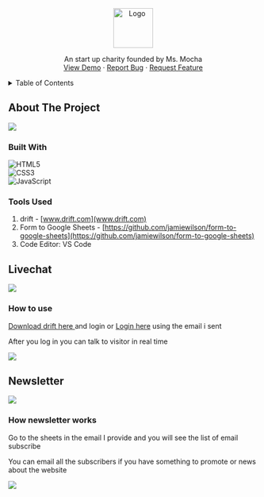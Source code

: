 <div align="center">
  <a href="https://lugh-tuatha.github.io/hands-for-filipinos/">
    <img src="images/logo.png" alt="Logo" height="80">
  </a>

  <p align="center">
    An start up charity founded by Ms. Mocha
    <br />
    <a href="https://lugh-tuatha.github.io/hands-for-filipinos/">View Demo</a>
    ·
    <a href="https://github.com/lugh-tuatha/hands-for-filipinos/issues">Report Bug</a>
    ·
    <a href="https://github.com/lugh-tuatha/hands-for-filipinos/issues">Request Feature</a>
  </p>
</div>

<!-- TABLE OF CONTENTS -->
<details>
  <summary>Table of Contents</summary>
  <ol>
    <li>
      <a href="#about-the-project">About The Project</a>
      <ul>
        <li><a href="#built-with">Built With</a></li>
      </ul>
    </li>
    <li>
      <a href="#Livechat">About the livechat</a>
      <ul>
        <li><a href="#How-to-use">How to use drift</a></li>
      </ul>
    </li>
    <li>
      <a href="#Newsletter">Newsletter</a>
      <ul>
        <li><a href="#How-newsletter-works">How newsletter works</a></li>
      </ul>
    </li>
  <ol>
</details>

## About The Project

<img src="images\readme img\README BANNER.png" weight="90%" align="center">

### Built With
![HTML5](https://img.shields.io/badge/html5-%23E34F26.svg?style=for-the-badge&logo=html5&logoColor=white)<br>
![CSS3](https://img.shields.io/badge/css3-%231572B6.svg?style=for-the-badge&logo=css3&logoColor=white)<br>
![JavaScript](https://img.shields.io/badge/javascript-%23323330.svg?style=for-the-badge&logo=javascript&logoColor=%23F7DF1E)

### Tools Used

1. drift - [www.drift.com](www.drift.com)
2. Form to Google Sheets - [https://github.com/jamiewilson/form-to-google-sheets](https://github.com/jamiewilson/form-to-google-sheets)
3. Code Editor: VS Code

## Livechat
    
<img src="images\readme img\Livechat.png">

### How to use
<p><a href="https://gethelp.drift.com/s/article/Featured-Downloads"> Download drift here </a>and login or <a href="https://start.drift.com/login">Login here</a> using the email i sent</p>
<p>After you log in you can talk to visitor in real time</p>
<img src="images\readme img\drift.png">

## Newsletter

<img src="images\readme img\newsletter.png">

### How newsletter works
<p>Go to the sheets in the email I provide and you will see the list of email subscribe</p>
<p>You can email all the subscribers if you have something to promote or news about the website</p>
<img src="images\readme img\sheets.png">


